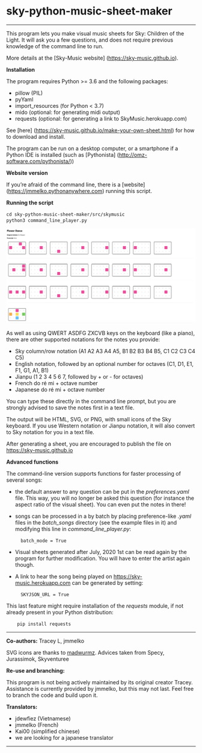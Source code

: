 # sky-python-music-sheet-maker
***
This program lets you make visual music sheets for Sky: Children of the Light. It will ask you a few questions, and does not require previous knowledge of the command line to run. 

More details at the [Sky-Music website] (https://sky-music.github.io).

**Installation**

The program requires Python >= 3.6 and the following packages:

* pillow (PIL)
* pyYaml
* import_resources (for Python < 3.7)
* mido (optional: for generating midi output)
* requests (optional: for generating a link to SkyMusic.herokuapp.com)

See [here] (https://sky-music.github.io/make-your-own-sheet.html) for how to download and install.

The program can be run on a desktop computer, or a smartphone if a Python IDE is installed (such as [Pythonista] (http://omz-software.com/pythonista/))

**Website version**

If you’re afraid of the command line, there is a [website] (https://jmmelko.pythonanywhere.com) running this script.

**Running the script**

    cd sky-python-music-sheet-maker/src/skymusic
    python3 command_line_player.py

![Flower Dance intro music sheet](https://raw.githubusercontent.com/sky-music/sky-python-music-sheet-maker/master/images/flower_dance_intro.png)

As well as using QWERT ASDFG ZXCVB keys on the keyboard (like a piano), there are other supported notations for the notes you provide:

- Sky column/row notation (A1 A2 A3 A4 A5, B1 B2 B3 B4 B5, C1 C2 C3 C4 C5)
- English notation, followed by an optional number for octaves (C1, D1, E1, F1, G1, A1, B1)
- Jianpu (1 2 3 4 5 6 7, followed by + or - for octaves)
- French do ré mi + octave number
- Japanese do ré mi + octave number

You can type these directly in the command line prompt, but you are strongly advised to save the notes first in a text file.

The output will be HTML, SVG, or PNG, with small icons of the Sky keyboard. If you use Western notation or Jianpu notation, it will also convert to Sky notation for you in a text file.

After generating a sheet, you are encouraged to publish the file on https://sky-music.github.io

**Advanced functions**

The command-line version supports functions for faster processing of several songs:

* the default answer to any question can be put in the *preferences.yaml* file. This way, you will no longer be asked this question (for instance the aspect ratio of the visual sheet). You can  even put the notes in there! 
* songs can be processed in a by batch by placing preference-like *.yaml* files in the *batch\_songs* directory (see the example files in it) and modifying this line in  *command\_line\_player.py*:

        batch_mode = True
* Visual sheets generated after July, 2020 1st can be read again by the program for further modification. You will have to enter the artist again though.
* A link to hear the song being played on https://sky-music.herokuapp.com can be generated by setting:

        SKYJSON_URL = True

This last feature might require installation of the *requests* module, if not already present in your Python distribution:

        pip install requests

***

**Co-authors:** Tracey L, jmmelko

SVG icons are thanks to [madwurmz](http://madwurmz.com).
Advices taken from Specy, Jurassimok, Skyventuree

**Re-use and branching:**

This program is not being actively maintained by its original creator Tracey. Assistance is currently provided by jmmelko, but this may not last. Feel free to branch the code and build upon it.

**Translators:**

- jdewfiez (Vietnamese)
- jmmelko (French)
- Kai00 (simplified chinese)
- we are looking for a japanese translator

***
